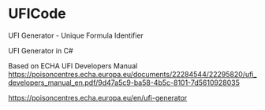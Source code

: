 # UFICode
UFI Generator - Unique Formula Identifier

UFI Generator in C#

Based on ECHA UFI Developers Manual
https://poisoncentres.echa.europa.eu/documents/22284544/22295820/ufi_developers_manual_en.pdf/9d47a5c9-ba58-4b5c-8101-7d5610928035

https://poisoncentres.echa.europa.eu/en/ufi-generator